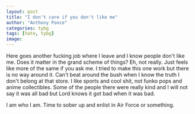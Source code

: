 ```yaml
---
layout: post
title: "I don't care if you don't like me"
author: "Anthony Ponce"
categories: tybg
tags: [hate, tybg]
image: 
---
```

Here goes another fucking job where I leave and I know people don't like me. Does it matter in the grand scheme of things? Eh, not really. Just feels like more of the same if you ask me. I tried to make this one work but there is no way around it. Can't beat around the bush when I know the truth I don't belong at that store. I like sports and cool shit, not funko pops and anime collectibles. Some of the people there were really kind and I will not say it was all bad but Lord knows it got bad when it was bad. 

I am who I am. Time to sober up and enlist in Air Force or something.

